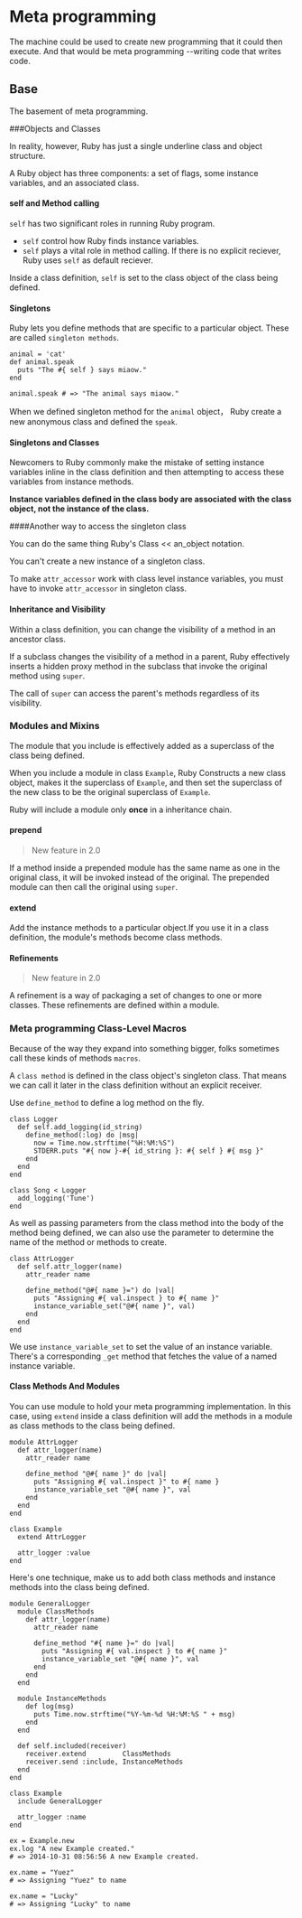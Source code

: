 Meta programming
===

The machine could be used to create new programming that
it could then execute. And that would be meta programming
--writing code that writes code.

## Base

The basement of meta programming.

###Objects and Classes

In reality, however, Ruby has just a single underline
class and object structure.

A Ruby object has three components: a set of flags, some
instance variables, and an associated class.

#### self and Method calling

`self` has two significant roles in running Ruby program.

+ `self` control how Ruby finds instance variables.
+ `self` plays a vital role in method calling. If there
  is no explicit reciever, Ruby uses `self` as default
  reciever.

Inside a class definition, `self` is set to the class
object of the class being defined.

#### Singletons

Ruby lets you define methods that are specific to a
particular object. These are called `singleton methods`.

    animal = 'cat'
    def animal.speak
      puts "The #{ self } says miaow."
    end

    animal.speak # => "The animal says miaow."

When we defined singleton method for the `animal` object，
Ruby create a new anonymous class and defined the `speak`.

#### Singletons and Classes

Newcomers to Ruby commonly make the mistake of setting
instance variables inline in the class definition and
then attempting to access these variables from instance
methods.

**Instance variables defined in the class body are
associated with the class object, not the instance
of the class.**

####Another way to access the singleton class

You can do the same thing Ruby's Class << an_object
notation.

You can't create a new instance of a singleton class.

To make `attr_accessor` work with class level instance
variables, you must have to invoke `attr_accessor` in
singleton class.


#### Inheritance and Visibility

Within a class definition, you can change the visibility
of a method in an ancestor class.

If a subclass changes the visibility of a method in a
parent, Ruby effectively inserts a hidden proxy method in
the subclass that invoke the original method using
`super`.

The call of `super` can access the parent's methods
regardless of its visibility.

### Modules and Mixins

The module that you include is effectively added as a
superclass of the class being defined.

When you include a module in class `Example`, Ruby Constructs
a new class object, makes it the superclass of `Example`,
and then set the superclass of the new class to be the
original superclass of `Example`.

Ruby will include a module only **once** in a
inheritance chain.

#### prepend

> New feature in 2.0

If a method inside a prepended module has the same name
as one in the original class, it will be invoked instead
of the original. The prepended module can then call the
original using `super`.

#### extend

Add the instance methods to a particular object.If you
use it in a class definition, the module's methods
become class methods.

#### Refinements

> New feature in 2.0

A refinement is a way of packaging a set of changes to
one or more classes. These refinements are defined
within a module.

### Meta programming Class-Level Macros

Because of the way they expand into something bigger,
folks sometimes call these kinds of methods `macros`.

A `class method` is defined in the class object's
singleton class. That means we can call it later in the
class definition without an explicit receiver.

Use `define_method` to define a log method on the fly.

    class Logger
      def self.add_logging(id_string)
        define_method(:log) do |msg|
          now = Time.now.strftime("%H:%M:%S")
          STDERR.puts "#{ now }-#{ id_string }: #{ self } #{ msg }"
        end
      end
    end

    class Song < Logger
      add_logging('Tune')
    end

As well as passing parameters from the class method into
the body of the method being defined, we can also use
the parameter to determine the name of the method or
methods to create.

    class AttrLogger
      def self.attr_logger(name)
        attr_reader name

        define_method("@#{ name }=") do |val|
          puts "Assigning #{ val.inspect } to #{ name }"
          instance_variable_set("@#{ name }", val)
        end
      end
    end

We use `instance_variable_set` to set the value of an
instance variable. There's a corresponding `_get` method
that fetches the value of a named instance variable.

#### Class Methods And Modules

You can use module to hold your meta programming
implementation. In this case, using `extend` inside a
class definition will add the methods in a module as
class methods to the class being defined.

    module AttrLogger
      def attr_logger(name)
        attr_reader name

        define_method "@#{ name }" do |val|
          puts "Assigning #{ val.inspect }" to #{ name }
          instance_variable_set "@#{ name }", val
        end
      end
    end

    class Example
      extend AttrLogger

      attr_logger :value
    end

Here's one technique, make us to add both class methods
and instance methods into the class being defined.

    module GeneralLogger
      module ClassMethods
        def attr_logger(name)
          attr_reader name

          define_method "#{ name }=" do |val|
            puts "Assigning #{ val.inspect } to #{ name }"
            instance_variable_set "@#{ name }", val
          end
        end
      end

      module InstanceMethods
        def log(msg)
          puts Time.now.strftime("%Y-%m-%d %H:%M:%S " + msg)
        end
      end

      def self.included(receiver)
        receiver.extend         ClassMethods
        receiver.send :include, InstanceMethods
      end
    end

    class Example
      include GeneralLogger

      attr_logger :name
    end

    ex = Example.new
    ex.log "A new Example created."
    # => 2014-10-31 08:56:56 A new Example created.

    ex.name = "Yuez"
    # => Assigning "Yuez" to name
    
    ex.name = "Lucky"
    # => Assigning "Lucky" to name
